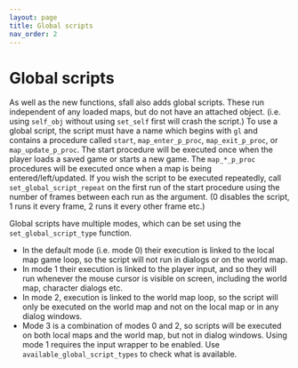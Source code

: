 ```yaml
---
layout: page
title: Global scripts
nav_order: 2
---
```


# Global scripts

As well as the new functions, sfall also adds global scripts. These run independent of any loaded maps, but do not have an attached object. (i.e. using `self_obj` without using `set_self` first will crash the script.) To use a global script, the script must have a name which begins with `gl` and contains a procedure called `start`, `map_enter_p_proc`, `map_exit_p_proc`, or `map_update_p_proc`. The start procedure will be executed once when the player loads a saved game or starts a new game. The `map_*_p_proc` procedures will be executed once when a map is being entered/left/updated. If you wish the script to be executed repeatedly, call `set_global_script_repeat` on the first run of the start procedure using the number of frames between each run as the argument. (0 disables the script, 1 runs it every frame, 2 runs it every other frame etc.)

Global scripts have multiple modes, which can be set using the `set_global_script_type` function.
* In the default mode (i.e. mode 0) their execution is linked to the local map game loop, so the script will not run in dialogs or on the world map.
* In mode 1 their execution is linked to the player input, and so they will run whenever the mouse cursor is visible on screen, including the world map, character dialogs etc.
* In mode 2, execution is linked to the world map loop, so the script will only be executed on the world map and not on the local map or in any dialog windows.
* Mode 3 is a combination of modes 0 and 2, so scripts will be executed on both local maps and the world map, but not in dialog windows. Using mode 1 requires the input wrapper to be enabled. Use `available_global_script_types` to check what is available.
